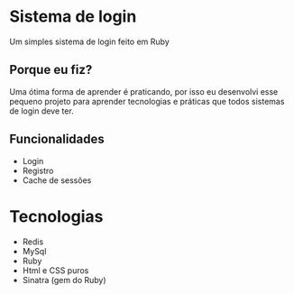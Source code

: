 # Sistema de login 
Um simples sistema de login feito em Ruby

## Porque eu fiz?
Uma ótima forma de aprender é praticando, por isso eu desenvolvi esse pequeno projeto para aprender tecnologias e práticas que todos sistemas de login deve ter.

## Funcionalidades
 - Login
 - Registro
 - Cache de sessões

# Tecnologias
 - Redis
 - MySql
 - Ruby
 - Html e CSS puros
 - Sinatra (gem do Ruby)

 